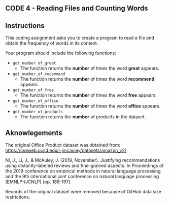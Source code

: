 ## CODE 4 - Reading Files and Counting Words
## Instructions

This coding assignment asks you to create a program to read a file and obtain the frequency of words in its content.

Your program should include the following functions:

* `get_number_of_great`
  + The function returns the **number** of times the word **great** appears.
* `get_number_of_recommend`
  + The function returns the **number** of times the word **recommend** appears.
* `get_number_of_free`
  + The function returns the **number** of times the word **free** appears.
* `get_number_of_office`
  + The function returns the **number** of times the word **office** appears.
* `get_number_of_products`
  + The function returns the **number** of products in the dataset.

## Aknowlegements

The original Office Product dataset was obtained from: https://cseweb.ucsd.edu/~jmcauley/datasets/amazon_v2/

Ni, J., Li, J., & McAuley, J. (2019, November). Justifying recommendations using distantly-labeled reviews and fine-grained aspects. In Proceedings of the 2019 conference on empirical methods in natural language processing and the 9th international joint conference on natural language processing (EMNLP-IJCNLP) (pp. 188-197).

Records of the original dataset were removed because of GitHub data size restrictions.